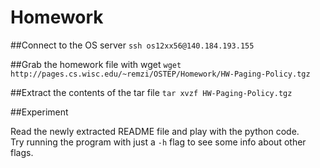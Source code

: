 Homework
========

##Connect to the OS server
`ssh os12xx56@140.184.193.155`

##Grab the homework file with wget
`wget http://pages.cs.wisc.edu/~remzi/OSTEP/Homework/HW-Paging-Policy.tgz`

##Extract the contents of the tar file
`tar xvzf HW-Paging-Policy.tgz`

##Experiment

Read the newly extracted README file and play with the python code.  
Try running the program with just a `-h` flag to see some info about other flags.
